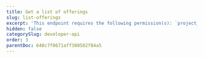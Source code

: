 ```yaml
---
title: Get a list of offerings
slug: list-offerings
excerpt: 'This endpoint requires the following permission(s): `project_configuration:offerings:read`.'
hidden: false
categorySlug: developer-api
order: 3
parentDoc: 648c7f0671aff300502f84a5
---
```


